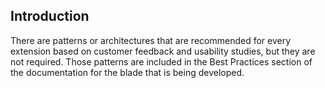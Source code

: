 <a name="portalfxBladesBestPractices"></a>

<!-- link to this document is [portalfx-blades-best-practices.md]()
-->
## Introduction
There are patterns or architectures that are recommended for every extension based on customer feedback and usability studies, but they are not required. Those patterns are included in the Best Practices section of the documentation for the blade that is being developed.